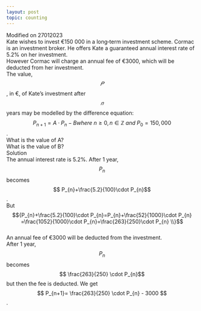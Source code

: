 ```yaml
---
layout: post
topic: counting
---
```

Modified on 27012023  
Kate wishes to invest €150 000 in a long‐term investment scheme. Cormac is an investment broker. He offers Kate a guaranteed annual interest rate of 5.2% on her investment.  
However Cormac will charge an annual fee of €3000, which will be deducted from her investment.  
The value,$$𝑃$$, in €, of Kate’s investment after $$𝑛$$ years may be modelled by the difference equation:  
$$P_{n+1}=A\cdot P_{n}-B where\:n\geq0,n\in\mathbb{Z\:}and\:P_{0}=150,000$$.  
What is the value of A?  
What is the value of B?  
Solution  
The annual interest rate is 5.2%. After 1 year, $$P_{n}$$ becomes $$ P_{n}+\frac{5.2}{100}\cdot P_{n}$$.  
But $${P_{n}+\frac{5.2}{100}\cdot P_{n}=P_{n}+\frac{52}{1000}\cdot P_{n} =\frac{1052}{1000}\cdot P_{n}=\frac{263}{250}\cdot P_{n} \\}$$  
An annual fee of €3000 will be deducted from the investment.  
After 1 year, $$ P_{n}$$ becomes $$ \frac{263}{250} \cdot P_{n}$$ but then the fee is deducted. We get $$ P_{n+1}= \frac{263}{250} \cdot P_{n} - 3000 $$.  






 

